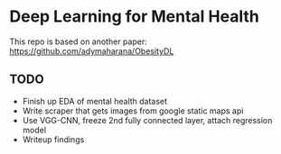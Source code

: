 # Deep Learning for Mental Health

This repo is based on another paper: https://github.com/adymaharana/ObesityDL

## TODO
- Finish up EDA of mental health dataset
- Write scraper that gets images from google static maps api
- Use VGG-CNN, freeze 2nd fully connected layer, attach regression model
- Writeup findings

